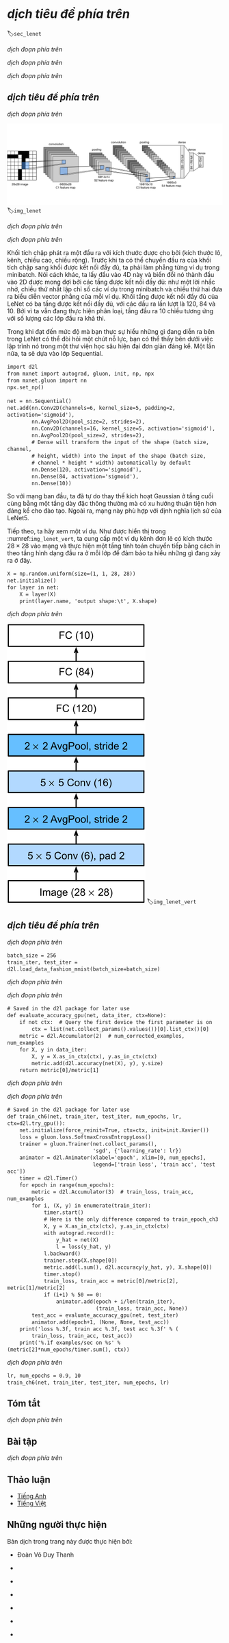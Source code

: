 <!-- ===================== Bắt đầu dịch Phần 1 ==================== -->
<!-- ========================================= REVISE PHẦN 1 - BẮT ĐẦU =================================== -->

<!--
# Convolutional Neural Networks (LeNet)
-->

# *dịch tiêu đề phía trên*
:label:`sec_lenet`

<!--
We are now ready to put all of the tools together to deploy your first fully-functional convolutional neural network.
In our first encounter with image data we applied a multilayer perceptron (:numref:`sec_mlp_scratch`) to pictures of clothing in the Fashion-MNIST dataset.
Each image in Fashion-MNIST consisted of a two-dimensional $28 \times 28$ matrix.
To make this data amenable to multilayer perceptrons which anticipate receiving inputs as one-dimensional fixed-length vectors, 
we first flattened each image, yielding vectors of length 784, before processing them with a series of fully-connected layers.
-->

*dịch đoạn phía trên*

<!--
Now that we have introduced convolutional layers, we can keep the image in its original spatially-organized grid, processing it with a series of successive convolutional layers.
Moreover, because we are using convolutional layers, we can enjoy a considerable savings in the number of parameters required.
-->

*dịch đoạn phía trên*

<!--
In this section, we will introduce one of the first published convolutional neural networks whose benefit was first demonstrated by Yann Lecun, 
then a researcher at AT&T Bell Labs, for the purpose of recognizing handwritten digits in images—[LeNet5](http://yann.lecun.com/exdb/lenet/).
In the 90s, their experiments with LeNet gave the first compelling evidence that it was possible to train convolutional neural networks by backpropagation.
Their model achieved outstanding results (only matched by Support Vector Machines at the time) and was adopted to recognize digits for processing deposits in ATM machines.
Some ATMs still run the code that Yann and his colleague Leon Bottou wrote in the 1990s!
-->

*dịch đoạn phía trên*

<!-- ===================== Kết thúc dịch Phần 1 ===================== -->

<!-- ===================== Bắt đầu dịch Phần 2 ===================== -->

<!--
## LeNet
-->

## *dịch tiêu đề phía trên*

<!--
In a rough sense, we can think LeNet as consisting of two parts:
(i) a block of convolutional layers; and
(ii) a block of fully-connected layers.
Before getting into the weeds, let us briefly review the model in :numref:`img_lenet`.
-->

*dịch đoạn phía trên*

<!--
![Data flow in LeNet 5. The input is a handwritten digit, the output a probability over 10 possible outcomes.](../img/lenet.svg)
-->

![*dịch chú thích ảnh phía trên*](../img/lenet.svg)
:label:`img_lenet`

<!--
The basic units in the convolutional block are a convolutional layer and a subsequent average pooling layer 
(note that max-pooling works better, but it had not been invented in the 90s yet).
The convolutional layer is used to recognize the spatial patterns in the image, 
such as lines and the parts of objects, and the subsequent average pooling layer is used to reduce the dimensionality.
The convolutional layer block is composed of repeated stacks of these two basic units.
Each convolutional layer uses a $5\times 5$ kernel and processes each output with a sigmoid activation function 
(again, note that ReLUs are now known to work more reliably, but had not been invented yet).
The first convolutional layer has 6 output channels, and second convolutional layer increases channel depth further to 16.
-->

*dịch đoạn phía trên*

<!--
However, coinciding with this increase in the number of channels, the height and width are shrunk considerably.
Therefore, increasing the number of output channels makes the parameter sizes of the two convolutional layers similar.
The two average pooling layers are of size $2\times 2$ and take stride 2 (note that this means they are non-overlapping).
In other words, the pooling layer downsamples the representation to be precisely *one quarter* the pre-pooling size.
-->

*dịch đoạn phía trên*

<!-- ===================== Kết thúc dịch Phần 2 ===================== -->

<!-- ===================== Bắt đầu dịch Phần 3 ===================== -->

<!--
The convolutional block emits an output with size given by (batch size, channel, height, width).
Before we can pass the convolutional block's output to the fully-connected block, we must flatten each example in the minibatch.
In other words, we take this 4D input and transform it into the 2D input expected by fully-connected layers: 
as a reminder, the first dimension indexes the examples in the minibatch and the second gives the flat vector representation of each example.
LeNet's fully-connected layer block has three fully-connected layers, with 120, 84, and 10 outputs, respectively.
Because we are still performing classification, the 10 dimensional output layer corresponds to the number of possible output classes.
-->

Khối tích chập phát ra một đầu ra với kích thước được cho bởi (kích thước lô, kênh, chiều cao, chiều rộng).
Trước khi ta có thể chuyển đầu ra của khối tích chập sang khối được kết nối đầy đủ, ta phải làm phẳng từng ví dụ trong minibatch.
Nói cách khác, ta lấy đầu vào 4D này và biến đổi nó thành đầu vào 2D được mong đợi bởi các tầng được kết nối đầy đủ:
như một lời nhắc nhở, chiều thứ nhất lập chỉ số các ví dụ trong minibatch và chiều thứ hai đưa ra biểu diễn vector phẳng của mỗi ví dụ.
Khối tầng được kết nối đầy đủ của LeNet có ba tầng được kết nối đầy đủ, với các đầu ra lần lượt là 120, 84 và 10.
Bởi vì ta vẫn đang thực hiện phân loại, tầng đầu ra 10 chiều tương ứng với số lượng các lớp đầu ra khả thi.

<!--
While getting to the point where you truly understand what is going on inside LeNet may have taken a bit of work, 
you can see below that implementing it in a modern deep learning library is remarkably simple.
Again, we will rely on the Sequential class.
-->

Trong khi đạt đến mức độ mà bạn thực sự hiểu những gì đang diễn ra bên trong LeNet có thể đòi hỏi một chút nỗ lực,
bạn có thể thấy bên dưới việc lập trình nó trong một thư viện học sâu hiện đại đơn giản đáng kể.
Một lần nữa, ta sẽ dựa vào lớp Sequential.

```{.python .input}
import d2l
from mxnet import autograd, gluon, init, np, npx
from mxnet.gluon import nn
npx.set_np()

net = nn.Sequential()
net.add(nn.Conv2D(channels=6, kernel_size=5, padding=2, activation='sigmoid'),
        nn.AvgPool2D(pool_size=2, strides=2),
        nn.Conv2D(channels=16, kernel_size=5, activation='sigmoid'),
        nn.AvgPool2D(pool_size=2, strides=2),
        # Dense will transform the input of the shape (batch size, channel,
        # height, width) into the input of the shape (batch size,
        # channel * height * width) automatically by default
        nn.Dense(120, activation='sigmoid'),
        nn.Dense(84, activation='sigmoid'),
        nn.Dense(10))
```

<!--
As compared to the original network, we took the liberty of replacing the Gaussian activation in the last layer by a regular dense layer, 
which tends to be significantly more convenient to train.
Other than that, this network matches the historical definition of LeNet5.
-->

So với mạng ban đầu, ta đã tự do thay thế kích hoạt Gaussian ở tầng cuối cùng bằng một tầng dày đặc thông thường mà có xu hướng thuận tiện hơn đáng kể cho đào tạo.
Ngoài ra, mạng này phù hợp với định nghĩa lịch sử của LeNet5.

<!--
Next, let us take a look of an example.
As shown in :numref:`img_lenet_vert`, we feed a single-channel example of size $28 \times 28$ into the network and perform 
a forward computation layer by layer printing the output shape at each layer to make sure we understand what is happening here.
-->

Tiếp theo, ta hãy xem một ví dụ.
Như được hiển thị trong :numref:`img_lenet_vert`, ta cung cấp một ví dụ kênh đơn lẻ có kích thước $28 \times 28$ vào mạng và thực hiện
một tầng tính toán chuyển tiếp bằng cách in theo tầng hình dạng đầu ra ở mỗi lớp để đảm bảo ta hiểu những gì đang xảy ra ở đây.

```{.python .input}
X = np.random.uniform(size=(1, 1, 28, 28))
net.initialize()
for layer in net:
    X = layer(X)
    print(layer.name, 'output shape:\t', X.shape)
```

<!-- ===================== Kết thúc dịch Phần 3 ===================== -->

<!-- ===================== Bắt đầu dịch Phần 4 ===================== -->

<!--
Note that the height and width of the representation at each layer throughout the convolutional block is reduced (compared to the previous layer).
The first convolutional layer uses a kernel with a height and width of $5$, and then a $2$ pixels of padding which compensates the reduction in its original shape.
While the second convolutional layer applies the same shape of $5 x 5$ kernel without padding, resulting in reductions in both height and width by $4$ pixels.
Moreover each pooling layer halves the height and width.
However, as we go up the stack of layers, the number of channels increases layer-over-layer from 1 in the input to 6 after the first convolutional layer and 16 after the second layer.
Then, the fully-connected layer reduces dimensionality layer by layer, until emitting an output that matches the number of image classes.
-->

*dịch đoạn phía trên*

<!--
![Compressed notation for LeNet5](../img/lenet-vert.svg)
-->

![*dịch chú thích ảnh phía trên*](../img/lenet-vert.svg)
:label:`img_lenet_vert`

<!-- ========================================= REVISE PHẦN 1 - KẾT THÚC ===================================-->

<!-- ========================================= REVISE PHẦN 2 - BẮT ĐẦU ===================================-->

<!--
## Data Acquisition and Training
-->

## *dịch tiêu đề phía trên*

<!--
Now that we have implemented the model, we might as well run some experiments to see what we can accomplish with the LeNet model.
We will use Fashion-MNIST as our dataset.
It is more challenging than the original MNIST dataset while it has the same shape ($28\times28$ images).
-->

*dịch đoạn phía trên*

```{.python .input}
batch_size = 256
train_iter, test_iter = d2l.load_data_fashion_mnist(batch_size=batch_size)
```

<!--
While convolutional networks may have few parameters, they can still be significantly more expensive to compute than 
a similarly deep multilayer perceptron so if you have access to a GPU, this might be a good time to put it into action to speed up training.
-->

*dịch đoạn phía trên*

<!--
For evaluation, we need to make a slight modification to the `evaluate_accuracy` function that we described in :numref:`sec_softmax_scratch`.
Since the full dataset lives on the CPU, we need to copy it to the GPU before we can compute our models.
This is accomplished via the `as_in_ctx` function described in :numref:`sec_use_gpu`.
-->

*dịch đoạn phía trên*

<!-- ===================== Kết thúc dịch Phần 4 ===================== -->

<!-- ===================== Bắt đầu dịch Phần 5 ===================== -->

```{.python .input}
# Saved in the d2l package for later use
def evaluate_accuracy_gpu(net, data_iter, ctx=None):
    if not ctx:  # Query the first device the first parameter is on
        ctx = list(net.collect_params().values())[0].list_ctx()[0]
    metric = d2l.Accumulator(2)  # num_corrected_examples, num_examples
    for X, y in data_iter:
        X, y = X.as_in_ctx(ctx), y.as_in_ctx(ctx)
        metric.add(d2l.accuracy(net(X), y), y.size)
    return metric[0]/metric[1]
```

<!--
We also need to update our training function to deal with GPUs.
Unlike the `train_epoch_ch3` defined in :numref:`sec_softmax_scratch`, we now need to move each batch of data to our designated context (hopefully, the GPU)
prior to making the forward and backward passes.
-->

*dịch đoạn phía trên*

<!--
The training function `train_ch6` is also very similar to `train_ch3` defined in :numref:`sec_softmax_scratch`.
Since we will deal with networks with tens of layers now, the function will only support Gluon models.
We initialize the model parameters on the device indicated by `ctx`, this time using the Xavier initializer.
The loss function and the training algorithm still use the cross-entropy loss function and minibatch stochastic gradient descent.
Since each epoch takes tens of seconds to run, we visualize the training loss in a finer granularity.
-->

*dịch đoạn phía trên*

```{.python .input}
# Saved in the d2l package for later use
def train_ch6(net, train_iter, test_iter, num_epochs, lr, ctx=d2l.try_gpu()):
    net.initialize(force_reinit=True, ctx=ctx, init=init.Xavier())
    loss = gluon.loss.SoftmaxCrossEntropyLoss()
    trainer = gluon.Trainer(net.collect_params(),
                            'sgd', {'learning_rate': lr})
    animator = d2l.Animator(xlabel='epoch', xlim=[0, num_epochs],
                            legend=['train loss', 'train acc', 'test acc'])
    timer = d2l.Timer()
    for epoch in range(num_epochs):
        metric = d2l.Accumulator(3)  # train_loss, train_acc, num_examples
        for i, (X, y) in enumerate(train_iter):
            timer.start()
            # Here is the only difference compared to train_epoch_ch3
            X, y = X.as_in_ctx(ctx), y.as_in_ctx(ctx)
            with autograd.record():
                y_hat = net(X)
                l = loss(y_hat, y)
            l.backward()
            trainer.step(X.shape[0])
            metric.add(l.sum(), d2l.accuracy(y_hat, y), X.shape[0])
            timer.stop()
            train_loss, train_acc = metric[0]/metric[2], metric[1]/metric[2]
            if (i+1) % 50 == 0:
                animator.add(epoch + i/len(train_iter),
                             (train_loss, train_acc, None))
        test_acc = evaluate_accuracy_gpu(net, test_iter)
        animator.add(epoch+1, (None, None, test_acc))
    print('loss %.3f, train acc %.3f, test acc %.3f' % (
        train_loss, train_acc, test_acc))
    print('%.1f examples/sec on %s' % (metric[2]*num_epochs/timer.sum(), ctx))
```

<!--
Now let us train the model.
-->

*dịch đoạn phía trên*

```{.python .input}
lr, num_epochs = 0.9, 10
train_ch6(net, train_iter, test_iter, num_epochs, lr)
```

<!-- ===================== Kết thúc dịch Phần 5 ===================== -->

<!-- ===================== Bắt đầu dịch Phần 6 ===================== -->

<!--
## Summary
-->

## Tóm tắt

<!--
* A convolutional neural network (in short, ConvNet) is a network using convolutional layers.
* In a ConvNet we alternate between convolutions, nonlinearities and often also pooling operations.
* Ultimately the resolution is reduced prior to emitting an output via one (or more) dense layers.
* LeNet was the first successful deployment of such a network.
-->

*dịch đoạn phía trên*

<!--
## Exercises
-->

## Bài tập

<!--
1. Replace the average pooling with max pooling. What happens?
2. Try to construct a more complex network based on LeNet to improve its accuracy.
    * Adjust the convolution window size.
    * Adjust the number of output channels.
    * Adjust the activation function (ReLU?).
    * Adjust the number of convolution layers.
    * Adjust the number of fully connected layers.
    * Adjust the learning rates and other training details (initialization, epochs, etc.)
3. Try out the improved network on the original MNIST dataset.
4. Display the activations of the first and second layer of LeNet for different inputs (e.g., sweaters, coats).
-->

*dịch đoạn phía trên*

<!-- ===================== Kết thúc dịch Phần 6 ===================== -->
<!-- ========================================= REVISE PHẦN 2 - KẾT THÚC ===================================-->

<!--
## [Discussions](https://discuss.mxnet.io/t/2353)
-->

## Thảo luận
* [Tiếng Anh](https://discuss.mxnet.io/t/2353)
* [Tiếng Việt](https://forum.machinelearningcoban.com/c/d2l)

## Những người thực hiện
Bản dịch trong trang này được thực hiện bởi:
<!--
Tác giả của mỗi Pull Request điền tên mình và tên những người review mà bạn thấy
hữu ích vào từng phần tương ứng. Mỗi dòng một tên, bắt đầu bằng dấu `*`.

Lưu ý:
* Nếu reviewer không cung cấp tên, bạn có thể dùng tên tài khoản GitHub của họ
với dấu `@` ở đầu. Ví dụ: @aivivn.

* Tên đầy đủ của các reviewer có thể được tìm thấy tại https://github.com/aivivn/d2l-vn/blob/master/docs/contributors_info.md
-->

* Đoàn Võ Duy Thanh
<!-- Phần 1 -->
*

<!-- Phần 2 -->
*

<!-- Phần 3 -->
*

<!-- Phần 4 -->
*

<!-- Phần 5 -->
*

<!-- Phần 6 -->
*
